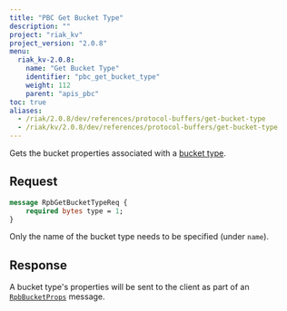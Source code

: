 ```yaml
---
title: "PBC Get Bucket Type"
description: ""
project: "riak_kv"
project_version: "2.0.8"
menu:
  riak_kv-2.0.8:
    name: "Get Bucket Type"
    identifier: "pbc_get_bucket_type"
    weight: 112
    parent: "apis_pbc"
toc: true
aliases:
  - /riak/2.0.8/dev/references/protocol-buffers/get-bucket-type
  - /riak/kv/2.0.8/dev/references/protocol-buffers/get-bucket-type
---
```


Gets the bucket properties associated with a [bucket type](/riak/kv/2.0.8/using/cluster-operations/bucket-types).

## Request

```protobuf
message RpbGetBucketTypeReq {
    required bytes type = 1;
}
```

Only the name of the bucket type needs to be specified (under `name`).

## Response

A bucket type's properties will be sent to the client as part of an
[`RpbBucketProps`](/riak/kv/2.0.8/developing/api/protocol-buffers/get-bucket-props) message.
